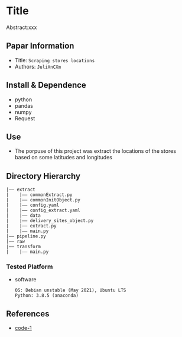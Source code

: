 Title
===
Abstract:xxx
## Papar Information
- Title:  `Scraping stores locations`
- Authors:  `JuliXnCXm`

## Install & Dependence
- python
- pandas
- numpy
- Request 

## Use

- The porpuse of this project was extract the locations of the stores based on some latitudes and longitudes 

## Directory Hierarchy
```
|—— extract
|    |—— commonExtract.py
|    |—— commonInitObject.py
|    |—— config.yaml
|    |—— config_extract.yaml
|    |—— data
|    |—— delivery_sites_object.py
|    |—— extract.py
|    |—— main.py
|—— pipeline.py
|—— raw
|—— transform
|    |—— main.py
```
### Tested Platform
- software
  ```
  OS: Debian unstable (May 2021), Ubuntu LTS
  Python: 3.8.5 (anaconda)
  ```

## References
- [code-1](https://github.com/JuliXnCXm)
  
